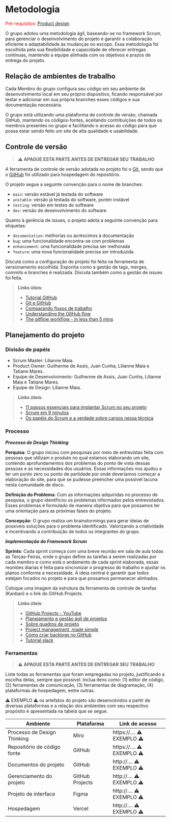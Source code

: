 
# Metodologia

<span style="color:red">Pré-requisitos: <a href="03-Product-design.md"> Product design</a></span>

O grupo adotou uma metodologia ágil, baseando-se no framework Scrum, para gerenciar o desenvolvimento do projeto e garantir a colaboração eficiente e adaptabilidade às mudanças no escopo. Essa metodologia foi escolhida pela sua flexibilidade e capacidade de oferecer entregas contínuas, mantendo a equipe alinhada com os objetivos e prazos de entrega do projeto. 

## Relação de ambientes de trabalho

Cada Membro do grupo configura seu código em seu ambiente de desenvolvimento local em seu próprio dispositivo, ficando responsável por testar e adicionar em sua própria branches esses códigos e sua documentação necessária.

O grupo está utilizando uma plataforma de controle de versão, chamada GitHub, mantendo os códigos-fontes, aceitando contribuições de todos os membros presentes no grupo e facilitando o acesso ao código para que possa estar sendo feito um site de alta qualidade e usabilidade. 

## Controle de versão

> ⚠️ **APAGUE ESTA PARTE ANTES DE ENTREGAR SEU TRABALHO**

A ferramenta de controle de versão adotada no projeto foi o [Git](https://git-scm.com/), sendo que o [GitHub](https://github.com) foi utilizado para hospedagem do repositório.

O projeto segue a seguinte convenção para o nome de branches:

- `main`: versão estável já testada do software
- `unstable`: versão já testada do software, porém instável
- `testing`: versão em testes do software
- `dev`: versão de desenvolvimento do software

Quanto à gerência de issues, o projeto adota a seguinte convenção para etiquetas:

- `documentation`: melhorias ou acréscimos à documentação
- `bug`: uma funcionalidade encontra-se com problemas
- `enhancement`: uma funcionalidade precisa ser melhorada
- `feature`: uma nova funcionalidade precisa ser introduzida

Discuta como a configuração do projeto foi feita na ferramenta de versionamento escolhida. Exponha como a gestão de tags, merges, commits e branches é realizada. Discuta também como a gestão de issues foi feita.

> **Links úteis**:
> - [Tutorial GitHub](https://guides.github.com/activities/hello-world/)
> - [Git e GitHub](https://www.youtube.com/playlist?list=PLHz_AreHm4dm7ZULPAmadvNhH6vk9oNZA)
> - [Comparando fluxos de trabalho](https://www.atlassian.com/br/git/tutorials/comparing-workflows)
> - [Understanding the GitHub flow](https://guides.github.com/introduction/flow/)
> - [The gitflow workflow - in less than 5 mins](https://www.youtube.com/watch?v=1SXpE08hvGs)

## Planejamento do projeto

###  Divisão de papéis

- Scrum Master: Lilianne Maia.
- Product Owner: Guilherme de Assis, Juan Cunha, Lilianne Maia e Tatiane Mares.
- Equipe de Desenvolvimento: Guilherme de Assis, Juan Cunha, Lilianne Maia e Tatiane Mares.
- Equipe de Design: Lilianne Maia.

> **Links úteis**:
> - [11 passos essenciais para implantar Scrum no seu projeto](https://mindmaster.com.br/scrum-11-passos/)
> - [Scrum em 9 minutos](https://www.youtube.com/watch?v=XfvQWnRgxG0)
> - [Os papéis do Scrum e a verdade sobre cargos nessa técnica](https://www.atlassian.com/br/agile/scrum/roles)

### Processo
__*Processo de Design Thinking*__

**Perquisa**: O grupo iniciou com pesquisas por meio de entrevistas feita com pessoas que utilizam o produto no qual estamos elaborando um site, contendo aprofundamentos dos problemas do ponto de vista dessas pessoas e as necessidades dos usuários. Essas informações nos ajudou a ter um ponto zero ou ponto de partidade por onde deveriamos começar a elaboração do site, para que se pudesse preencher uma possivel lacuna nesta comunidade de disco.

**Definição do Problema**: Com as informações adquiridas no processo de pesquisa, o grupo identificou os problemas informados pelos entrevistados. Esses problemas é formulado de maneira objetiva para que possamos ter uma orientação para as próximas fases do projeto. 

**Concepção**: O grupo realiza um brainstormings para gerar ideias de possiveis soluções para o problema identificado. Valorizando a criatividade e incentivando a contribuição de todos os integrantes do grupo.

__*Implementação do Framework Scrum*__

**Sprints**: Cada sprint começa com uma breve reunião em sala de aula todas as Terças-Feiras, onde o grupo define as tarefas a serem realizadas por cada membro e como está o andamento de cada sprint elaborada, essas reuniões diarias é feita para sincronizar o progresso do trabalho e ajustar os planos conforme a necessidade. A ideia central é garantir que todos estejam focados no projeto e para que possamos permanecer alinhados.

Coloque uma imagem da estrutura da ferramenta de controle de tarefas (Kanban) e o link do GitHub Projects.
 
> **Links úteis**:
> - [GitHub Projects - YouTube](https://www.youtube.com/playlist?list=PLiO7XHcmTsldZR93nkTFmmWbCEVF_8F5H)
> - [Planejamento e gestão ágil de projetos](https://pucminas.instructure.com/courses/87878/pages/unidade-2-tema-2-utilizacao-de-ferramentas-para-controle-de-versoes-de-software)
> - [Sobre quadros de projeto](https://docs.github.com/pt/issues/organizing-your-work-with-project-boards/managing-project-boards/about-project-boards)
> - [Project management, made simple](https://github.com/features/project-management/)
> - [Como criar backlogs no GitHub](https://www.youtube.com/watch?v=RXEy6CFu9Hk)
> - [Tutorial slack](https://slack.com/intl/en-br/)

### Ferramentas

> ⚠️ **APAGUE ESTA PARTE ANTES DE ENTREGAR SEU TRABALHO**

Liste todas as ferramentas que foram empregadas no projeto, justificando a escolha delas, sempre que possível. Inclua itens como: (1) editor de código, (2) ferramentas de comunicação, (3) ferramentas de diagramação, (4) plataformas de hospedagem, entre outras.

⚠️ EXEMPLO ⚠️ os artefatos do projeto são desenvolvidos a partir de diversas plataformas e a relação dos ambientes com seu respectivo propósito é apresentada na tabela que se segue.

| Ambiente                            | Plataforma                         | Link de acesso                       |
|-------------------------------------|------------------------------------|--------------------------------------|
| Processo de Design Thinking         | Miro                               | https://....   ⚠️ EXEMPLO ⚠️        |
| Repositório de código fonte         | GitHub                             | https://....   ⚠️ EXEMPLO ⚠️        |
| Documentos do projeto               | GitHub                             | http://....    ⚠️ EXEMPLO ⚠️        |
| Gerenciamento do projeto            | GitHub Projects                    | http://....    ⚠️ EXEMPLO ⚠️        |
| Projeto de interface                | Figma                              | http://....    ⚠️ EXEMPLO ⚠️        |
| Hospedagem                          | Vercel                             | http://....    ⚠️ EXEMPLO ⚠️        |
 
